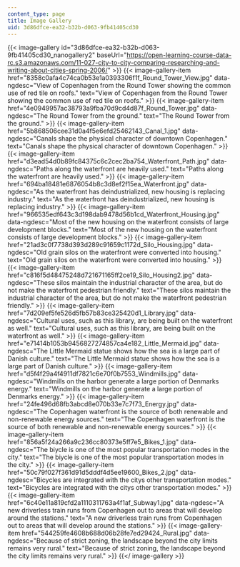 ```yaml
---
content_type: page
title: Image Gallery
uid: 3d86dfce-ea32-b32b-d063-9fb41405cd30
---
```


{{< image-gallery id="3d86dfce-ea32-b32b-d063-9fb41405cd30_nanogallery2" baseUrl="https://open-learning-course-data-rc.s3.amazonaws.com/11-027-city-to-city-comparing-researching-and-writing-about-cities-spring-2006/" >}}
{{< image-gallery-item href="8358c0afa4c74ca0b53e1a0393306f1f_Round_Tower_View.jpg" data-ngdesc="View of Copenhagen from the Round Tower showing the common use of red tile on roofs." text="View of Copenhagen from the Round Tower showing the common use of red tile on roofs." >}}
{{< image-gallery-item href="4e0949957ac38793a9fba70d9cd4d87f_Round_Tower.jpg" data-ngdesc="The Round Tower from the ground." text="The Round Tower from the ground." >}}
{{< image-gallery-item href="5b868506cee31d0a4f5e6efd25462143_Canal_1.jpg" data-ngdesc="Canals shape the physical character of downtown Copenhagen." text="Canals shape the physical character of downtown Copenhagen." >}}
{{< image-gallery-item href="d3ead54d0b89fc84375c6c2cec2ba754_Waterfront_Path.jpg" data-ngdesc="Paths along the waterfront are heavily used." text="Paths along the waterfront are heavily used." >}}
{{< image-gallery-item href="694ba18481e6876054b8c3d8ef2f15ea_Waterfront.jpg" data-ngdesc="As the waterfront has deindustrialized, new housing is replacing industry." text="As the waterfront has deindustrialized, new housing is replacing industry." >}}
{{< image-gallery-item href="966535edf643c3d198dab9478d56b1cd_Waterfront_Housing.jpg" data-ngdesc="Most of the new housing on the waterfront consists of large development blocks." text="Most of the new housing on the waterfront consists of large development blocks." >}}
{{< image-gallery-item href="21ad3c0f7738d393d289c91659c1172d_Silo_Housing.jpg" data-ngdesc="Old grain silos on the waterfront were converted into housing." text="Old grain silos on the waterfront were converted into housing." >}}
{{< image-gallery-item href="c816f5d48475248d721671165ff2ce19_Silo_Housing2.jpg" data-ngdesc="These silos maintain the industrial character of the area, but do not make the waterfront pedestrian friendly." text="These silos maintain the industrial character of the area, but do not make the waterfront pedestrian friendly." >}}
{{< image-gallery-item href="7d209ef5fe526d5fb57b83ce325420d1_Library.jpg" data-ngdesc="Cultural uses, such as this library, are being built on the waterfront as well." text="Cultural uses, such as this library, are being built on the waterfront as well." >}}
{{< image-gallery-item href="e71414b1053b9456827274857ca4e182_Little_Mermaid.jpg" data-ngdesc="The Little Mermaid statue shows how the sea is a large part of Danish culture." text="The Little Mermaid statue shows how the sea is a large part of Danish culture." >}}
{{< image-gallery-item href="d5f4f29a4f4911df7821c6e70f0b7553_Windmills.jpg" data-ngdesc="Windmills on the harbor generate a large portion of Denmarks energy." text="Windmills on the harbor generate a large portion of Denmarks energy." >}}
{{< image-gallery-item href="24fe496d68fb3abcd8e070b33e7c7f73_Energy.jpg" data-ngdesc="The Copenhagen waterfront is the source of both renewable and non-renewable energy sources." text="The Copenhagen waterfront is the source of both renewable and non-renewable energy sources." >}}
{{< image-gallery-item href="856a5f24a266a9c236cc80373e5ff7e5_Bikes_1.jpg" data-ngdesc="The biycle is one of the most popular transportation modes in the city." text="The biycle is one of the most popular transportation modes in the city." >}}
{{< image-gallery-item href="50c79f027f361d91d5dddf4d5ee19600_Bikes_2.jpg" data-ngdesc="Bicycles are integrated with the citys other transportation modes." text="Bicycles are integrated with the citys other transportation modes." >}}
{{< image-gallery-item href="6c40e11a819cfd2a1110311763a4f1af_Subway1.jpg" data-ngdesc="A new driverless train runs from Copenhagen out to areas that will develop around the stations." text="A new driverless train runs from Copenhagen out to areas that will develop around the stations." >}}
{{< image-gallery-item href="544259fe4608b688d06b28fe7ed29424_Rural.jpg" data-ngdesc="Because of strict zoning, the landscape beyond the city limits remains very rural." text="Because of strict zoning, the landscape beyond the city limits remains very rural." >}}
{{</ image-gallery >}}